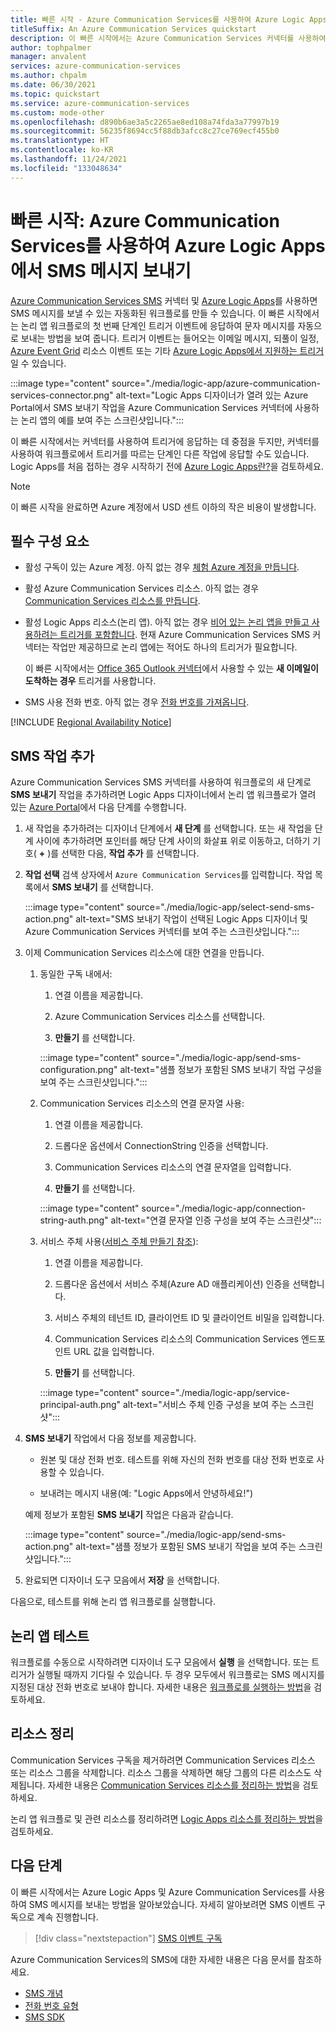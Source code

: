 ```yaml
---
title: 빠른 시작 - Azure Communication Services를 사용하여 Azure Logic Apps에서 SMS 메시지 보내기
titleSuffix: An Azure Communication Services quickstart
description: 이 빠른 시작에서는 Azure Communication Services 커넥터를 사용하여 Azure Logic Apps 워크플로에서 SMS 메시지를 보내는 방법을 알아봅니다.
author: tophpalmer
manager: anvalent
services: azure-communication-services
ms.author: chpalm
ms.date: 06/30/2021
ms.topic: quickstart
ms.service: azure-communication-services
ms.custom: mode-other
ms.openlocfilehash: d890b6ae3a5c2265ae8ed108a74fda3a77997b19
ms.sourcegitcommit: 56235f8694cc5f88db3afcc8c27ce769ecf455b0
ms.translationtype: HT
ms.contentlocale: ko-KR
ms.lasthandoff: 11/24/2021
ms.locfileid: "133048634"
---
```

# <a name="quickstart-send-sms-messages-in-azure-logic-apps-with-azure-communication-services"></a>빠른 시작: Azure Communication Services를 사용하여 Azure Logic Apps에서 SMS 메시지 보내기

[Azure Communication Services SMS](../../overview.md) 커넥터 및 [Azure Logic Apps](../../../logic-apps/logic-apps-overview.md)를 사용하면 SMS 메시지를 보낼 수 있는 자동화된 워크플로를 만들 수 있습니다. 이 빠른 시작에서는 논리 앱 워크플로의 첫 번째 단계인 트리거 이벤트에 응답하여 문자 메시지를 자동으로 보내는 방법을 보여 줍니다. 트리거 이벤트는 들어오는 이메일 메시지, 되풀이 일정, [Azure Event Grid](../../../event-grid/overview.md) 리소스 이벤트 또는 기타 [Azure Logic Apps에서 지원하는 트리거](/connectors/connector-reference/connector-reference-logicapps-connectors)일 수 있습니다.

:::image type="content" source="./media/logic-app/azure-communication-services-connector.png" alt-text="Logic Apps 디자이너가 열려 있는 Azure Portal에서 SMS 보내기 작업을 Azure Communication Services 커넥터에 사용하는 논리 앱의 예를 보여 주는 스크린샷입니다.":::

이 빠른 시작에서는 커넥터를 사용하여 트리거에 응답하는 데 중점을 두지만, 커넥터를 사용하여 워크플로에서 트리거를 따르는 단계인 다른 작업에 응답할 수도 있습니다. Logic Apps를 처음 접하는 경우 시작하기 전에 [Azure Logic Apps란?](../../../logic-apps/logic-apps-overview.md)을 검토하세요.

> [!NOTE]
> 이 빠른 시작을 완료하면 Azure 계정에서 USD 센트 이하의 작은 비용이 발생합니다.

## <a name="prerequisites"></a>필수 구성 요소

- 활성 구독이 있는 Azure 계정. 아직 없는 경우 [체험 Azure 계정을 만듭니다](https://azure.microsoft.com/free/?WT.mc_id=A261C142F).

- 활성 Azure Communication Services 리소스. 아직 없는 경우 [Communication Services 리소스를 만듭니다](../create-communication-resource.md).

- 활성 Logic Apps 리소스(논리 앱). 아직 없는 경우 [비어 있는 논리 앱을 만들고 사용하려는 트리거를 포함합니다](../../../logic-apps/quickstart-create-first-logic-app-workflow.md). 현재 Azure Communication Services SMS 커넥터는 작업만 제공하므로 논리 앱에는 적어도 하나의 트리거가 필요합니다.

  이 빠른 시작에서는 [Office 365 Outlook 커넥터](/connectors/office365/)에서 사용할 수 있는 **새 이메일이 도착하는 경우** 트리거를 사용합니다.

- SMS 사용 전화 번호. 아직 없는 경우 [전화 번호를 가져옵니다](./get-phone-number.md).

[!INCLUDE [Regional Availability Notice](../../includes/regional-availability-include.md)]

## <a name="add-an-sms-action"></a>SMS 작업 추가

Azure Communication Services SMS 커넥터를 사용하여 워크플로의 새 단계로 **SMS 보내기** 작업을 추가하려면 Logic Apps 디자이너에서 논리 앱 워크플로가 열려 있는 [Azure Portal](https://portal.azure.com)에서 다음 단계를 수행합니다.

1. 새 작업을 추가하려는 디자이너 단계에서 **새 단계** 를 선택합니다. 또는 새 작업을 단계 사이에 추가하려면 포인터를 해당 단계 사이의 화살표 위로 이동하고, 더하기 기호( **+** )를 선택한 다음, **작업 추가** 를 선택합니다.

1. **작업 선택** 검색 상자에서 `Azure Communication Services`를 입력합니다. 작업 목록에서 **SMS 보내기** 를 선택합니다.

   :::image type="content" source="./media/logic-app/select-send-sms-action.png" alt-text="SMS 보내기 작업이 선택된 Logic Apps 디자이너 및 Azure Communication Services 커넥터를 보여 주는 스크린샷입니다.":::

1. 이제 Communication Services 리소스에 대한 연결을 만듭니다.
    1. 동일한 구독 내에서:

       1. 연결 이름을 제공합니다.

       1. Azure Communication Services 리소스를 선택합니다.

       1. **만들기** 를 선택합니다.

       :::image type="content" source="./media/logic-app/send-sms-configuration.png" alt-text="샘플 정보가 포함된 SMS 보내기 작업 구성을 보여 주는 스크린샷입니다.":::

    1. Communication Services 리소스의 연결 문자열 사용:
        
        1. 연결 이름을 제공합니다.
        
        1. 드롭다운 옵션에서 ConnectionString 인증을 선택합니다.
        
        1. Communication Services 리소스의 연결 문자열을 입력합니다.
        
        1. **만들기** 를 선택합니다.
        
        :::image type="content" source="./media/logic-app/connection-string-auth.png" alt-text="연결 문자열 인증 구성을 보여 주는 스크린샷":::
        
    1. 서비스 주체 사용([서비스 주체 만들기 참조](../identity/service-principal-from-cli.md)):
        1. 연결 이름을 제공합니다.
        
        1. 드롭다운 옵션에서 서비스 주체(Azure AD 애플리케이션) 인증을 선택합니다.
        
        1. 서비스 주체의 테넌트 ID, 클라이언트 ID 및 클라이언트 비밀을 입력합니다.
        
        1. Communication Services 리소스의 Communication Services 엔드포인트 URL 값을 입력합니다.
        
        1. **만들기** 를 선택합니다.
        
        :::image type="content" source="./media/logic-app/service-principal-auth.png" alt-text="서비스 주체 인증 구성을 보여 주는 스크린샷":::     

1. **SMS 보내기** 작업에서 다음 정보를 제공합니다. 

   * 원본 및 대상 전화 번호. 테스트를 위해 자신의 전화 번호를 대상 전화 번호로 사용할 수 있습니다.

   * 보내려는 메시지 내용(예: "Logic Apps에서 안녕하세요!")

   예제 정보가 포함된 **SMS 보내기** 작업은 다음과 같습니다.

   :::image type="content" source="./media/logic-app/send-sms-action.png" alt-text="샘플 정보가 포함된 SMS 보내기 작업을 보여 주는 스크린샷입니다.":::

1. 완료되면 디자이너 도구 모음에서 **저장** 을 선택합니다.

다음으로, 테스트를 위해 논리 앱 워크플로를 실행합니다.

## <a name="test-your-logic-app"></a>논리 앱 테스트

워크플로를 수동으로 시작하려면 디자이너 도구 모음에서 **실행** 을 선택합니다. 또는 트리거가 실행될 때까지 기다릴 수 있습니다. 두 경우 모두에서 워크플로는 SMS 메시지를 지정된 대상 전화 번호로 보내야 합니다. 자세한 내용은 [워크플로를 실행하는 방법](../../../logic-apps/quickstart-create-first-logic-app-workflow.md#run-workflow)을 검토하세요.

## <a name="clean-up-resources"></a>리소스 정리

Communication Services 구독을 제거하려면 Communication Services 리소스 또는 리소스 그룹을 삭제합니다. 리소스 그룹을 삭제하면 해당 그룹의 다른 리소스도 삭제됩니다. 자세한 내용은 [Communication Services 리소스를 정리하는 방법](../create-communication-resource.md#clean-up-resources)을 검토하세요.

논리 앱 워크플로 및 관련 리소스를 정리하려면 [Logic Apps 리소스를 정리하는 방법](../../../logic-apps/quickstart-create-first-logic-app-workflow.md#clean-up-resources)을 검토하세요.

## <a name="next-steps"></a>다음 단계

이 빠른 시작에서는 Azure Logic Apps 및 Azure Communication Services를 사용하여 SMS 메시지를 보내는 방법을 알아보았습니다. 자세히 알아보려면 SMS 이벤트 구독으로 계속 진행합니다.

> [!div class="nextstepaction"]
> [SMS 이벤트 구독](./handle-sms-events.md)

Azure Communication Services의 SMS에 대한 자세한 내용은 다음 문서를 참조하세요.

- [SMS 개념](../../concepts/telephony-sms/concepts.md)
- [전화 번호 유형](../../concepts/telephony-sms/plan-solution.md)
- [SMS SDK](../../concepts/telephony-sms/sdk-features.md)
